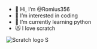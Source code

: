 - 👋 Hi, I’m @Romius356
- 👀 I’m interested in coding
- 🌱 I’m currently learning python
- 😻 I love scratch
<!---
Romius356/Romius356 is a ✨ special ✨ repository because its `README.md` (this file) appears on your GitHub profile.
You can click the Preview link to take a look at your changes.
--->
![Scratch logo S](https://github.com/Romius356/Romius356/assets/156628458/795182c7-b510-4867-8a09-eaaf753592d9)
